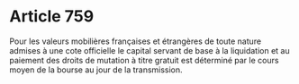 # Article 759

Pour les valeurs mobilières françaises et étrangères de toute nature admises à une cote officielle le capital servant de base
à la liquidation et au paiement des droits de mutation à titre gratuit est déterminé par le cours moyen de la bourse au jour
de la transmission.

